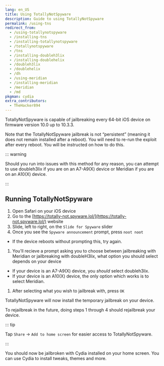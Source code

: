 ```yaml
---
lang: en_US
title: Using TotallyNotSpyware
description: Guide to using TotallyNotSpyware
permalink: /using-tns
redirect_from:
  - /using-totallynotspyware
  - /installing-tns
  - /installing-totallynotspyware
  - /totallynotspyware
  - /tns
  - /installing-doubleh3lix
  - /installing-doublehelix
  - /doubleh3lix
  - /doublehelix
  - /dh
  - /using-meridian
  - /installing-meridian
  - /meridian
  - /md
pkgman: cydia
extra_contributors:
  - TheHacker894
---
```


TotallyNotSpyware is capable of jailbreaking every 64-bit iOS device on firmware version 10.0 up to 10.3.3.

Note that the TotallyNotSpyware jailbreak is not “persistent” (meaning it does not remain installed after a reboot). You will need to re-run the exploit after every reboot. You will be instructed on how to do this.

::: warning

Should you run into issues with this method for any reason, you can attempt to use <router-link to="installing-doubleh3lix-(ipa)">doubleh3lix</router-link> if you are on an A7-A9(X) device or <router-link to="installing-meridian-(ipa)">Meridian</router-link> if you are on an A10(X) device.

:::

## Running TotallyNotSpyware

1. Open Safari on your iOS device
1. Go to the [https://totally-not.spyware.lol/](https://totally-not.spyware.lol/) website
1. Slide, left to right, on the `Slide for Spyware` slider
1. Once you see the `Spyware announcement` prompt, press `noot noot`
  - If the device reboots without prompting this, try again.
1. You'll recieve a prompt asking you to choose between jailbreaking with Meridian or jailbreaking with doubleH3lix, what option you should select depends on your device
  - If your device is an A7-A9(X) device, you *should* select doubleh3lix.
  - If your device is an A10(X) device, the only option which works is to select Meridian.
1. After selecting what you wish to jailbreak with, press `OK`

TotallyNotSpyware will now install the temporary jailbreak on your device. 

To rejailbreak in the future, doing steps 1 through 4 should rejailbreak your device.

::: tip

Tap `Share` -> `Add to home screen` for easier access to TotallyNotSpyware.

:::

You should now be jailbroken with Cydia installed on your home screen. You can use Cydia to install <router-link to="/faq/#what-are-tweaks">tweaks</router-link>, themes and more.
